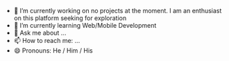 
<!--
**Macaulayfrekes/Macaulayfrekes** is a ✨ _special_ ✨ repository because its `README.md` (this file) appears on My profile.

-->

- 🔭 I’m currently working on no projects at the moment. I am an enthusiast on this platform seeking for exploration
- 🌱 I’m currently learning Web/Mobile Development 
- 💬 Ask me about ...
- 📫 How to reach me: ...
- 😄 Pronouns: He / Him / His

